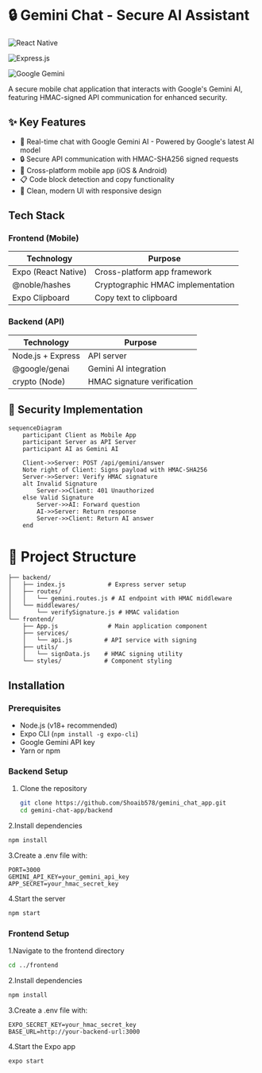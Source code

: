 # 🔒 Gemini Chat - Secure AI Assistant

![React Native](https://img.shields.io/badge/react_native-%2320232a.svg?style=for-the-badge&logo=react&logoColor=%2361DAFB)

![Express.js](https://img.shields.io/badge/express.js-%23404d59.svg?style=for-the-badge&logo=express&logoColor=%2361DAFB)

![Google Gemini](https://img.shields.io/badge/google_gemini-%234285F4.svg?style=for-the-badge&logo=google&logoColor=white)

A secure mobile chat application that interacts with Google's Gemini AI, featuring HMAC-signed API communication for enhanced security.
## ✨ Key Features

- 💬 Real-time chat with Google Gemini AI - Powered by Google's latest AI model
- 🔒 Secure API communication with  HMAC-SHA256 signed requests
- 📱 Cross-platform mobile app (iOS & Android)
- 📋 Code block detection and copy functionality
- 🎨 Clean, modern UI with responsive design

## Tech Stack

### Frontend (Mobile)
| Technology | Purpose |
|------------|---------|
| Expo (React Native) | Cross-platform app framework |
| @noble/hashes | Cryptographic HMAC implementation |
| Expo Clipboard | Copy text to clipboard |

### Backend (API)
| Technology | Purpose |
|------------|---------|
| Node.js + Express | API server |
| @google/genai | Gemini AI integration |
| crypto (Node) | HMAC signature verification |


## 🔐 Security Implementation

```mermaid
sequenceDiagram
    participant Client as Mobile App
    participant Server as API Server
    participant AI as Gemini AI
    
    Client->>Server: POST /api/gemini/answer
    Note right of Client: Signs payload with HMAC-SHA256
    Server->>Server: Verify HMAC signature
    alt Invalid Signature
        Server->>Client: 401 Unauthorized
    else Valid Signature
        Server->>AI: Forward question
        AI->>Server: Return response
        Server->>Client: Return AI answer
    end
````

# 📁 Project Structure
````gemini-chat-app/
├── backend/
│   ├── index.js            # Express server setup
│   ├── routes/
│   │   └── gemini.routes.js # AI endpoint with HMAC middleware
│   └── middlewares/
│       └── verifySignature.js # HMAC validation
└── frontend/
    ├── App.js              # Main application component
    ├── services/
    │   └── api.js         # API service with signing
    ├── utils/
    │   └── signData.js    # HMAC signing utility
    └── styles/            # Component styling
````

## Installation

### Prerequisites
- Node.js (v18+ recommended)
- Expo CLI (`npm install -g expo-cli`)
- Google Gemini API key
- Yarn or npm

### Backend Setup
1. Clone the repository
   ```bash
   git clone https://github.com/Shoaib578/gemini_chat_app.git
   cd gemini-chat-app/backend 
   ````
2.Install dependencies
 ```bash
npm install
````

3.Create a .env file with:
```
PORT=3000
GEMINI_API_KEY=your_gemini_api_key
APP_SECRET=your_hmac_secret_key
````

4.Start the server
```bash
npm start
````

### Frontend Setup

1.Navigate to the frontend directory
```bash
cd ../frontend
````

2.Install dependencies
```bash
npm install
````

3.Create a .env file with:
```
EXPO_SECRET_KEY=your_hmac_secret_key
BASE_URL=http://your-backend-url:3000
````

4.Start the Expo app
```bash
expo start
````
